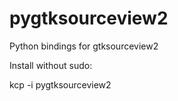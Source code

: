 pygtksourceview2
================


Python bindings for gtksourceview2

Install without sudo:

kcp -i pygtksourceview2

